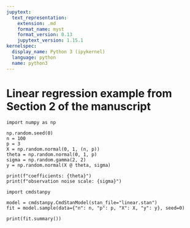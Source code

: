 ```yaml
---
jupytext:
  text_representation:
    extension: .md
    format_name: myst
    format_version: 0.13
    jupytext_version: 1.15.1
kernelspec:
  display_name: Python 3 (ipykernel)
  language: python
  name: python3
---
```


# Linear regression example from Section 2 of the manuscript

```{code-cell} ipython3
import numpy as np

np.random.seed(0)
n = 100
p = 3
X = np.random.normal(0, 1, (n, p))
theta = np.random.normal(0, 1, p)
sigma = np.random.gamma(2, 2)
y = np.random.normal(X @ theta, sigma)

print(f"coefficients: {theta}")
print(f"observation noise scale: {sigma}")
```

```{code-cell} ipython3
import cmdstanpy

model = cmdstanpy.CmdStanModel(stan_file="linear.stan")
fit = model.sample(data={"n": n, "p": p, "X": X, "y": y}, seed=0)

print(fit.summary())
```
